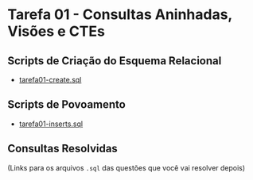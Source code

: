 # Tarefa 01 - Consultas Aninhadas, Visões e CTEs

## Scripts de Criação do Esquema Relacional
- [tarefa01-create.sql](tarefa01-create.sql)

## Scripts de Povoamento
- [tarefa01-inserts.sql](tarefa01-inserts.sql)

## Consultas Resolvidas
(Links para os arquivos `.sql` das questões que você vai resolver depois)

